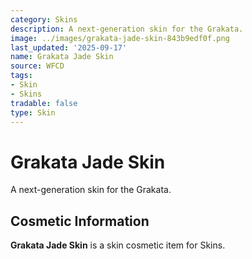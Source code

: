 ```yaml
---
category: Skins
description: A next-generation skin for the Grakata.
image: ../images/grakata-jade-skin-843b9edf0f.png
last_updated: '2025-09-17'
name: Grakata Jade Skin
source: WFCD
tags:
- Skin
- Skins
tradable: false
type: Skin
---
```


# Grakata Jade Skin

A next-generation skin for the Grakata.

## Cosmetic Information

**Grakata Jade Skin** is a skin cosmetic item for Skins.


